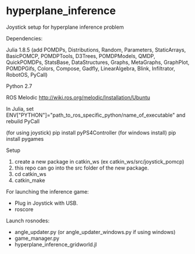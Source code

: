 # hyperplane_inference
Joystick setup for hyperplane inference problem

Dependencies:

Julia 1.8.5 (add POMDPs, Distributions, Random, Parameters, StaticArrays, BasicPOMCP, POMDPTools, D3Trees, POMDPModels, QMDP, QuickPOMDPs, StatsBase, DataStructures, Graphs, MetaGraphs, GraphPlot, POMDPGifs, Colors, Compose, Gadfly, LinearAlgebra, Blink, Infiltrator, RobotOS, PyCall)

Python 2.7

ROS Melodic http://wiki.ros.org/melodic/Installation/Ubuntu

In Julia, set ENV["PYTHON"]="path_to_ros_specific_python/name_of_executable" and rebuild PyCall

(for using joystick) pip install pyPS4Controller
(for windows install) pip install pygames

Setup

1. create a new package in catkin_ws (ex catkin_ws/src/joystick_pomcp)
2. this repo can go into the src folder of the new package.
3. cd catkin_ws
4. catkin_make

For launching the inference game:
- Plug in Joystick with USB.
- roscore

Launch rosnodes:
- angle_updater.py (or angle_updater_windows.py if using windows)
- game_manager.py
- hyperplane_inference_gridworld.jl

